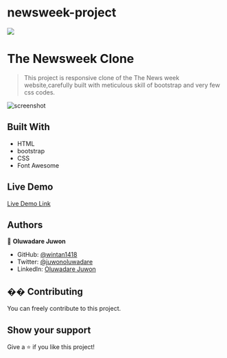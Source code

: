 # newsweek-project
![](https://img.shields.io/badge/Microverse-blueviolet)

# The Newsweek Clone

> This project is responsive clone of the The News week website,carefully built with meticulous skill of bootstrap and very few css codes.

![screenshot](images/project-screenshot.png)


## Built With

- HTML
- bootstrap
- CSS
- Font Awesome


## Live Demo

[Live Demo Link](https://raw.githack.com/wintan1418/newsweek-project/feature-branch/index.html)

## Authors

👤 **Oluwadare Juwon**

- GitHub: [@wintan1418](https://github.com/wintan1418)
- Twitter: [@juwonoluwadare](https://twitter.com/oluwadarejuwon)
- LinkedIn: [Oluwadare Juwon](https://www.linkedin.com/in/oluwadare-juwon-048a391a8/)



## �� Contributing
You can freely contribute to this project.
## Show your support
Give a ⭐️ if you like this project!
